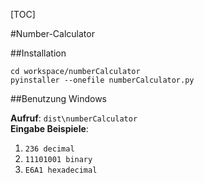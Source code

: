 [TOC]

#Number-Calculator

##Installation

`cd workspace/numberCalculator`\
`pyinstaller --onefile numberCalculator.py`

##Benutzung Windows

**Aufruf**: `dist\numberCalculator`\
**Eingabe Beispiele**:
1. `236 decimal` 
2. `11101001 binary`
3. `E6A1 hexadecimal`